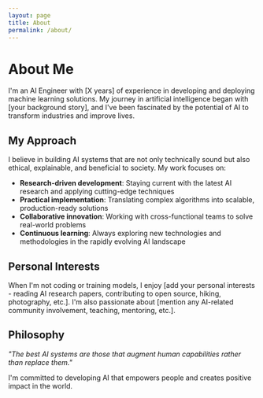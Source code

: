 ```yaml
---
layout: page
title: About
permalink: /about/
---
```


# About Me

I'm an AI Engineer with [X years] of experience in developing and deploying machine learning solutions. My journey in artificial intelligence began with [your background story], and I've been fascinated by the potential of AI to transform industries and improve lives.

## My Approach

I believe in building AI systems that are not only technically sound but also ethical, explainable, and beneficial to society. My work focuses on:

- **Research-driven development**: Staying current with the latest AI research and applying cutting-edge techniques
- **Practical implementation**: Translating complex algorithms into scalable, production-ready solutions
- **Collaborative innovation**: Working with cross-functional teams to solve real-world problems
- **Continuous learning**: Always exploring new technologies and methodologies in the rapidly evolving AI landscape

## Personal Interests

When I'm not coding or training models, I enjoy [add your personal interests - reading AI research papers, contributing to open source, hiking, photography, etc.]. I'm also passionate about [mention any AI-related community involvement, teaching, mentoring, etc.].

## Philosophy

*"The best AI systems are those that augment human capabilities rather than replace them."*

I'm committed to developing AI that empowers people and creates positive impact in the world.
